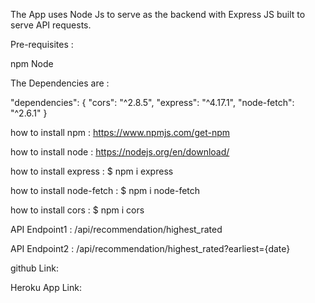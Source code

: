 The App uses Node Js to serve as the backend with Express JS built to serve API requests.

Pre-requisites :

npm
Node

The Dependencies are :

"dependencies": {
"cors": "^2.8.5",
"express": "^4.17.1",
"node-fetch": "^2.6.1"
}

how to install npm : https://www.npmjs.com/get-npm

how to install node : https://nodejs.org/en/download/

how to install express : $ npm i express

how to install node-fetch : $ npm i node-fetch

how to install cors : $ npm i cors

API Endpoint1 : /api/recommendation/highest_rated

API Endpoint2 : /api/recommendation/highest_rated?earliest={date}

github Link:

Heroku App Link:
